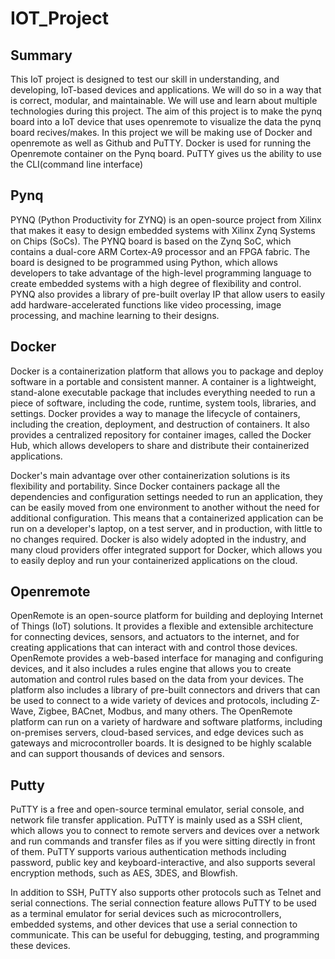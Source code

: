 # IOT_Project

## Summary

This IoT project is designed to test our skill in understanding, and developing, IoT-based devices and applications. We will do so in a way that is correct, modular, and maintainable. We will use and learn about multiple technologies during this project. The aim of this project is to make the pynq board into a IoT device that uses openremote to visualize the data the pynq board recives/makes. In this project we will be making use of Docker and openremote as well as Github and PuTTY. Docker is used for running the Openremote container on the Pynq board. PuTTY gives us the ability to use the CLI(command line interface)

## Pynq

PYNQ (Python Productivity for ZYNQ) is an open-source project from Xilinx that makes it easy to design embedded systems with Xilinx Zynq Systems on Chips (SoCs). The PYNQ board is based on the Zynq SoC, which contains a dual-core ARM Cortex-A9 processor and an FPGA fabric. The board is designed to be programmed using Python, which allows developers to take advantage of the high-level programming language to create embedded systems with a high degree of flexibility and control. PYNQ also provides a library of pre-built overlay IP that allow users to easily add hardware-accelerated functions like video processing, image processing, and machine learning to their designs.

## Docker

Docker is a containerization platform that allows you to package and deploy software in a portable and consistent manner. A container is a lightweight, stand-alone executable package that includes everything needed to run a piece of software, including the code, runtime, system tools, libraries, and settings. Docker provides a way to manage the lifecycle of containers, including the creation, deployment, and destruction of containers. It also provides a centralized repository for container images, called the Docker Hub, which allows developers to share and distribute their containerized applications.

Docker's main advantage over other containerization solutions is its flexibility and portability. Since Docker containers package all the dependencies and configuration settings needed to run an application, they can be easily moved from one environment to another without the need for additional configuration. This means that a containerized application can be run on a developer's laptop, on a test server, and in production, with little to no changes required. Docker is also widely adopted in the industry, and many cloud providers offer integrated support for Docker, which allows you to easily deploy and run your containerized applications on the cloud.

## Openremote

OpenRemote is an open-source platform for building and deploying Internet of Things (IoT) solutions. It provides a flexible and extensible architecture for connecting devices, sensors, and actuators to the internet, and for creating applications that can interact with and control those devices. OpenRemote provides a web-based interface for managing and configuring devices, and it also includes a rules engine that allows you to create automation and control rules based on the data from your devices. The platform also includes a library of pre-built connectors and drivers that can be used to connect to a wide variety of devices and protocols, including Z-Wave, Zigbee, BACnet, Modbus, and many others. The OpenRemote platform can run on a variety of hardware and software platforms, including on-premises servers, cloud-based services, and edge devices such as gateways and microcontroller boards. It is designed to be highly scalable and can support thousands of devices and sensors.

## Putty 

PuTTY is a free and open-source terminal emulator, serial console, and network file transfer application. PuTTY is mainly used as a SSH client, which allows you to connect to remote servers and devices over a network and run commands and transfer files as if you were sitting directly in front of them. PuTTY supports various authentication methods including password, public key and keyboard-interactive, and also supports several encryption methods, such as AES, 3DES, and Blowfish.

In addition to SSH, PuTTY also supports other protocols such as Telnet and serial connections. The serial connection feature allows PuTTY to be used as a terminal emulator for serial devices such as microcontrollers, embedded systems, and other devices that use a serial connection to communicate. This can be useful for debugging, testing, and programming these devices.
